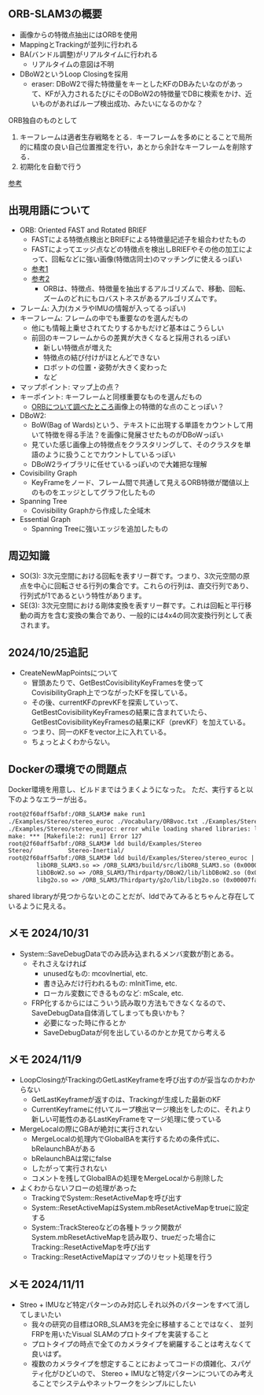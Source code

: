 ## ORB-SLAM3の概要

- 画像からの特徴点抽出にはORBを使用
- MappingとTrackingが並列に行われる
- BA(バンドル調整)がリアルタイムに行われる
  - リアルタイムの意図は不明
- DBoW2というLoop Closingを採用
  - eraser: DBoW2で得た特徴量をキーとしたKFのDBみたいなのがあって、KFが入力されるたびにそのDBoW2の特徴量でDBに検索をかけ、近いものがあればループ検出成功、みたいになるのかな？

ORB独自のものとして

1. キーフレームは適者生存戦略をとる．キーフレームを多めにとることで局所的に精度の良い自己位置推定を行い，あとから余計なキーフレームを削除する．
2. 初期化を自動で行う

[参考](https://noshumi.blogspot.com/2017/07/orb-slam.html#:~:text=ORB-SLAM%E3%81%A8%E3%81%AF%E7%89%B9%E5%BE%B4,%E3%81%8C%E7%89%B9%E5%BE%B4%E3%83%99%E3%83%BC%E3%82%B9%E3%81%AESLAM%EF%BC%8E)

## 出現用語について

- ORB: Oriented FAST and Rotated BRIEF
  - FASTによる特徴点検出とBRIEFによる特徴量記述子を組合わせたもの
  - FASTによってエッジ点などの特徴点を検出しBRIEFやその他の加工によって、回転などに強い画像(特徴店同士)のマッチングに使えるっぽい
  - [参考1](https://labs.eecs.tottori-u.ac.jp/sd/Member/oyamada/OpenCV/html/py_tutorials/py_feature2d/py_orb/py_orb.html)
  - [参考2](https://qiita.com/hitomatagi/items/62989573a30ec1d8180b)
    - ORBは、特徴点、特徴量を抽出するアルゴリズムで、移動、回転、ズームのどれにもロバストネスがあるアルゴリズムです。
- フレーム: 入力(カメラやIMUの情報が入ってるっぽい)
- キーフレーム: フレームの中でも重要なのを選んだもの
  - 他にも情報上乗せされてたりするかもだけど基本はこうらしい
  - 前回のキーフレームからの差異が大きくなると採用されるっぽい
    - 新しい特徴点が増えた
    - 特徴点の結び付けがほとんどできない
    - ロボットの位置・姿勢が大きく変わった
    - など
- マップポイント: マップ上の点？
- キーポイント: キーフレームと同様重要なものを選んだもの
  - [ORBについて調べたところ](https://www.argocorp.com/OpenCV/imageprocessing/opencv_orb_feature_matching.html)画像上の特徴的な点のことっぽい？
- DBoW2:
  - BoW(Bag of Wards)という、テキストに出現する単語をカウントして用いて特徴を得る手法？を画像に発展させたものがDBoWっぽい
  - 見ていた感じ画像上の特徴点をクラスタリングして、そのクラスタを単語のように扱うことでカウントしているっぽい
  - DBoW2ライブラリに任せているっぽいので大雑把な理解
- Covisibility Graph
  - KeyFrameをノード、フレーム間で共通して見えるORB特徴が閾値以上のものをエッジとしてグラフ化したもの
- Spanning Tree
  - Covisibility Graphから作成した全域木
- Essential Graph
  - Spanning Treeに強いエッジを追加したもの

## 周辺知識

- SO(3): 3次元空間における回転を表すリー群です。つまり、3次元空間の原点を中心に回転させる行列の集合です。これらの行列は、直交行列であり、行列式が1であるという特性があります。
- SE(3): 3次元空間における剛体変換を表すリー群です。これは回転と平行移動の両方を含む変換の集合であり、一般的には4x4の同次変換行列として表されます。

## 2024/10/25追記

- CreateNewMapPointsについて
  - 冒頭あたりで、GetBestCovisibilityKeyFramesを使ってCovisibilityGraph上でつながったKFを探している。
  - その後、currentKFのprevKFを探索していって、GetBestCovisibilityKeyFramesの結果に含まれていたら、GetBestCovisibilityKeyFramesの結果にKF（prevKF）を加えている。
  - つまり、同一のKFをvector上に入れている。
  - ちょっとよくわからない。

## Dockerの環境での問題点

Docker環境を用意し、ビルドまではうまくようになった。
ただ、実行すると以下のようなエラーが出る。

```txt
root@2f60aff5afbf:/ORB_SLAM3# make run1
./Examples/Stereo/stereo_euroc ./Vocabulary/ORBvoc.txt ./Examples/Stereo/EuRoC.yaml ~/dataset/MH04 ./Examples/Stereo/EuRoC_TimeStamps/MH04.txt dataset-MH04_stereo
./Examples/Stereo/stereo_euroc: error while loading shared libraries: libORB_SLAM3.so: cannot open shared object file: No such file or directory
make: *** [Makefile:2: run1] Error 127
root@2f60aff5afbf:/ORB_SLAM3# ldd build/Examples/Stereo
Stereo/          Stereo-Inertial/
root@2f60aff5afbf:/ORB_SLAM3# ldd build/Examples/Stereo/stereo_euroc | grep ORB_SLAM3
        libORB_SLAM3.so => /ORB_SLAM3/build/src/libORB_SLAM3.so (0x00007fa562600000)
        libDBoW2.so => /ORB_SLAM3/Thirdparty/DBoW2/lib/libDBoW2.so (0x00007fa561b26000)
        libg2o.so => /ORB_SLAM3/Thirdparty/g2o/lib/libg2o.so (0x00007fa561a8b000)
```

shared libraryが見つからないとのことだが、lddでみてみるとちゃんと存在しているように見える。

## メモ 2024/10/31

- System::SaveDebugDataでのみ読み込まれるメンバ変数が割とある。
  - それさえなければ
    - unusedなもの: mcovInertial, etc.
    - 書き込みだけ行われるもの: mInitTime, etc.
    - ローカル変数にできるものなど: mScale, etc.
  - FRP化するからにはこういう読み取り方法もできなくなるので、SaveDebugData自体消してしまっても良いかも？
    - 必要になった時に作るとか
    - SaveDebugDataが何を出しているのかとか見てから考える

## メモ 2024/11/9

- LoopClosingがTrackingのGetLastKeyframeを呼び出すのが妥当なのかわからない
  - GetLastKeyframeが返すのは、Trackingが生成した最新のKF
  - CurrentKeyframeに付いてループ検出マージ検出をしたのに、それより新しい可能性のあるLastKeyFrameをマージ処理に使っている
- MergeLocalの際にGBAが絶対に実行されない
  - MergeLocalの処理内でGlobalBAを実行するための条件式に、bRelaunchBAがある
  - bRelaunchBAは常にfalse
  - したがって実行されない
  - コメントを残してGlobalBAの処理をMergeLocalから削除した
- よくわからないフローの処理があった
  - TrackingでSystem::ResetActiveMapを呼び出す
  - System::ResetActiveMapはSystem.mbResetActiveMapをtrueに設定する
  - System::TrackStereoなどの各種トラック関数がSystem.mbResetActiveMapを読み取り、trueだった場合にTracking::ResetActiveMapを呼び出す
  - Tracking::ResetActiveMapはマップのリセット処理を行う

## メモ 2024/11/11

- Streo + IMUなど特定パターンのみ対応しそれ以外のパターンをすべて消してしまいたい
  - 我々の研究の目標はORB_SLAM3を完全に移植することではなく、 並列FRPを用いたVisual SLAMのプロトタイプを実装すること
  - プロトタイプの時点で全てのカメラタイプを網羅することは考えなくて良いはず。
  - 複数のカメラタイプを想定することにおよってコードの煩雑化、スパゲティ化がひどいので、
    Stereo + IMUなど特定パターンについてのみ考えることでシステムやネットワークをシンプルにしたい
